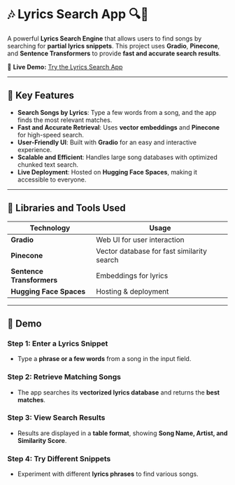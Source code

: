 # 🎶 Lyrics Search App 🔍🎤  

A powerful **Lyrics Search Engine** that allows users to find songs by searching for **partial lyrics snippets**. This project uses **Gradio**, **Pinecone**, and **Sentence Transformers** to provide **fast and accurate search results**.  

🔗 **Live Demo:** [Try the Lyrics Search App](https://huggingface.co/spaces/yourusername/lyrics-search)  

---

## 🌟 Key Features

- **Search Songs by Lyrics**: Type a few words from a song, and the app finds the most relevant matches.
- **Fast and Accurate Retrieval**: Uses **vector embeddings** and **Pinecone** for high-speed search.
- **User-Friendly UI**: Built with **Gradio** for an easy and interactive experience.
- **Scalable and Efficient**: Handles large song databases with optimized chunked text search.
- **Live Deployment**: Hosted on **Hugging Face Spaces**, making it accessible to everyone.

---

## 📂 Libraries and Tools Used

| **Technology**   | **Usage** |
|-----------------|----------|
| **Gradio**       | Web UI for user interaction |
| **Pinecone**     | Vector database for fast similarity search |
| **Sentence Transformers** | Embeddings for lyrics |
| **Hugging Face Spaces** | Hosting & deployment |

---

## 🚀 Demo  

### Step 1: Enter a Lyrics Snippet
- Type a **phrase or a few words** from a song in the input field.

### Step 2: Retrieve Matching Songs
- The app searches its **vectorized lyrics database** and returns the **best matches**.

### Step 3: View Search Results
- Results are displayed in a **table format**, showing **Song Name, Artist, and Similarity Score**.

### Step 4: Try Different Snippets
- Experiment with different **lyrics phrases** to find various songs.

